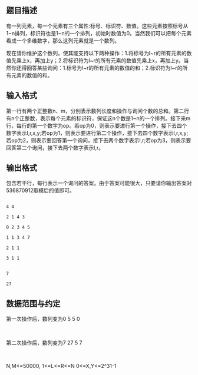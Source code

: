 ## 题目描述

<div>
 有一列元素，每一个元素有三个属性:标号、标识符、数值。这些元素按照标号从1~n排列，标识符也是1~n的一个排列，初始时数值为0。当然我们可以把每个元素看成一个多维数字，那么这列元素就是一个数列。 
</div>
<div>
 现在请你维护这个数列，使其能支持以下两种操作：1.将标号为l~r的所有元素的数值先乘上x，再加上y；2.将标识符为l~r的所有元素的数值先乘上x，再加上y。当然你还得回答某些询问：1.标号为l~r的所有元素的数值的和；2.标识符为l~r的所有元素的数值的和。 
</div>
<div></div>
<div></div>
<p></p>

## 输入格式

<div>
 第一行有两个正整数n、m，分别表示数列长度和操作与询问个数的总和。第二行有n个正整数，表示每个元素的标识符，保证这n个数是1~n的一个排列。接下来m行，每行的第一个数字为op。若op为0，则表示要进行第一个操作，接下去四个数字表示l,r,x,y;若op为1，则表示要进行第二个操作，接下去四个数字表示l,r,x,y;若op为2，则表示要回答第一个询问，接下去两个数字表示l,r;若op为3，则表示要回答第二个询问，接下去两个数字表示l,r。 
</div>
<div></div>
<p></p>

## 输出格式

<div>
 包含若干行，每行表示一个询问的答案。由于答案可能很大，只要请你输出答案对536870912取模后的值即可。 
</div>
<div></div>
<p></p>

```input1
4 4
2 1 4 3
0 2 3 4 5
1 1 3 4 7
2 1 1
3 1 1
```
```output1
7
27
```
## 数据范围与约定

<div>
 第一次操作后，数列变为0 5 5 0 
</div>
<br>
<div>
 第二次操作后，数列变为7 27 5 7 
</div>
<br>
<div>
 N,M<=50000, 1<=L<=R<=N 0<=X,Y<=2^31-1
</div>
<br>
<p></p>

